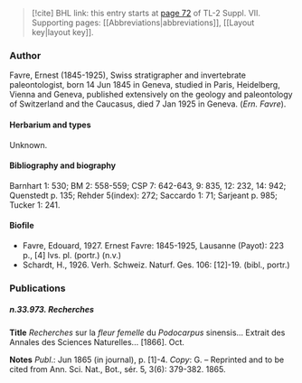> [!cite] BHL link: this entry starts at [page 72](https://www.biodiversitylibrary.org/item/103834#page/94/mode/1up) of TL-2 Suppl. VII.
> Supporting pages: [[Abbreviations|abbreviations]], [[Layout key|layout key]].

### Author

Favre, Ernest (1845-1925), Swiss stratigrapher and invertebrate paleontologist, born 14 Jun 1845 in Geneva, studied in Paris, Heidelberg, Vienna and Geneva, published extensively on the geology and paleontology of Switzerland and the Caucasus, died 7 Jan 1925 in Geneva. (*Ern. Favre*).

#### Herbarium and types

Unknown.

#### Bibliography and biography

Barnhart 1: 530; BM 2: 558-559; CSP 7: 642-643, 9: 835, 12: 232, 14: 942; Quenstedt p. 135; Rehder 5(index): 272; Saccardo 1: 71; Sarjeant p. 985; Tucker 1: 241.

#### Biofile

- Favre, Edouard, 1927. Ernest Favre: 1845-1925, Lausanne (Payot): 223 p., \[4\] lvs. pl. (portr.) (n.v.)
- Schardt, H., 1926. Verh. Schweiz. Naturf. Ges. 106: \[12\]-19. (bibl., portr.)

### Publications

##### n.33.973. Recherches

**Title**
*Recherches* sur la *fleur femelle* du *Podocarpus* sinensis... Extrait des Annales des Sciences Naturelles... \[1866\]. Oct.

**Notes**
*Publ*.: Jun 1865 (in journal), p. \[1\]-4. *Copy*: G. – Reprinted and to be cited from Ann. Sci. Nat., Bot., sér. 5, 3(6): 379-382. 1865.

